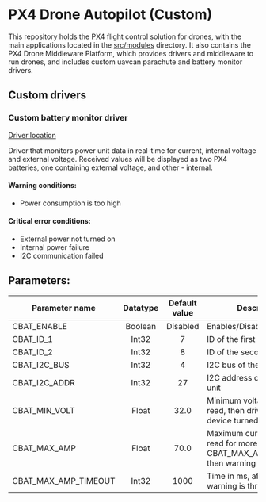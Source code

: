 # PX4 Drone Autopilot (Custom)

This repository holds the [PX4](http://px4.io) flight control solution for drones, with the main applications located in the [src/modules](https://github.com/PX4/PX4-Autopilot/tree/main/src/modules) directory. It also contains the PX4 Drone Middleware Platform, which provides drivers and middleware to run drones, and includes custom uavcan parachute and battery monitor drivers.

## Custom drivers
### Custom battery monitor driver
[Driver location](https://github.com/PX4/PX4-Autopilot/tree/main/src/drivers/custom_battery)

Driver that monitors power unit data in real-time for current, internal voltage and external voltage. Received values will be displayed as two PX4 batteries, one containing external voltage, and other - internal.

#### Warning conditions:
* Power consumption is too high

#### Critical error conditions:
* External power not turned on
* Internal power failure
* I2C communication failed

## Parameters:
| Parameter name | Datatype | Default value | Description |
| ------------ | :------: | :-----------: | ----------- |
| CBAT_ENABLE | Boolean | Disabled  | Enables/Disables driver |
| CBAT_ID_1 | Int32 | 7 | ID of the first battery |
| CBAT_ID_2 | Int32 | 8 | ID of the second battery |
| CBAT_I2C_BUS | Int32 | 4 | I2C bus of the power unit |
| CBAT_I2C_ADDR | Int32 | 27 | I2C address of the power unit |
| CBAT_MIN_VOLT | Float | 32.0 | Minimum voltage. If less is read, then driver considers device turned off |
| CBAT_MAX_AMP | Float | 70.0 | Maximum current. If more is read for more than CBAT_MAX_AMP_TIMEOUT, then warning is thrown. |
| CBAT_MAX_AMP_TIMEOUT | Int32 | 1000 | Time in ms, afer which amp warning is thrown |
